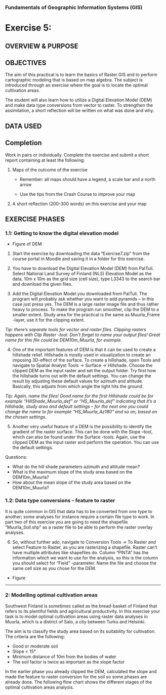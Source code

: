 ### Fundamentals of Geographic Information Systems (GIS)

# Exercise 5: 

## OVERVIEW & PURPOSE


## OBJECTIVES
The aim of this practical is to learn the basics of Raster GIS and to perform cartographic modeling that is based on map algebra. The subject is introduced through an exercise where the goal is to locate the optimal cultivation areas.

The student will also learn how to utilize a Digital Elevation Model (DEM) and make data type conversions from vector to raster. To strengthen the assimilation, a short reflection will be written on what was done and why.

## DATA USED

## Completion

Work in pairs or individually. Complete the exercise and submit a short report containing at least the following:

1. Maps of the outcome of the exercise

	- Remember: all maps should have a legend, a scale bar and a north arrow

	- Use the tips from the Crash Course to improve your map

2. A short reflection (200-300 words) on this exercise and your map

## EXERCISE PHASES

### 1.1: Getting to know the digital elevation model

- Figure of DEM

1. Start the exercise by downloading the data “Exercise7.zip” from the course portal in Moodle and saving it in a folder for this exercise.

2. You have to download the Digital Elevation Model (DEM) from PaITuli. Select National Land Survey of Finland (NLS) Elevation Model as the data, 10m x 10m as the grid size (cell size), type L3343 to the search bar and download the given files.

3. Add the Digital Elevation Model you downloaded from PaITuli. The program will probably ask whether you want to add pyramids – in this case just press yes. The DEM is a large raster image file and thus rather heavy to process. To make the program run smoother, clip the DEM to a smaller extent. Study area for the practical is the same as Muurla_Frame -layer, use it for the clipping extent.

*Tip: there’s separate tools for vector and raster files. Clipping rasters happens with Clip Raster -tool. Don’t forget to name your output files! Great name for this file could be DEM10m_Muurla, for example.*

4. One of the important features of DEM is that it can be used to create a hillshade relief. Hillshade is mostly used in visualization to create an imposing 3D-effect of the surface. To create a hillshade, open Tools and navigate to Spatial Analyst Tools → Surface → Hillshade. Choose the clipped DEM as the input raster and set the output folder. Try first how the hillshade turns out with the default settings. You can change the result by adjusting these default values for azimuth and altitude. Basically, this adjusts from which angle the light hits the ground.

*Tip: Again, name the files! Good name for the first Hillshade could be for example “HillShade_Muurla_def” or “HS_Muurla_def” indicating that it’s a hillshade, study area and default settings – for the next one you could change the name to for example “HS_Muurla_Az180” and so on, based on the chosen settings.*

5. Another very useful feature of a DEM is the possibility to identify the gradient of the raster surface. This can be done with the Slope –tool, which can also be found under the Surface -tools. Again, use the clipped DEM as the input raster and perform the operation. You can use the default settings.

Questions:
- What do the hill shade parameters azimuth and altitude mean?
- What is the maximum slope of the study area based on the DEM10m_Muurla?
- How about the mean slope of the study area based on the DEM10m_Muurla?

### 1.2: Data type conversions - feature to raster
It is quite common in GIS that data has to be converted from one type to another; some analyses for instance require a certain file type to work. In part two of this exercise you are going to need the shapefile “Muurla_Soil.shp” as a raster file to be able to perform the raster overlay analyses.

6. So, without further ado, navigate to Conversion Tools -> To Raster and select Feature to Raster, as you are rasterizing a shapefile. Raster can’t have multiple attributes like shapefiles do. Column “PINTA” has the information which we want to use for the analysis, so this is the column you should select for “Field” -parameter. Name the file and choose the same cell size as you chose for the DEM.

- Figure

---

### 2: Modelling optimal cultivation areas

Southwest Finland is sometimes called as the bread-basket of Finland that refers to its plentiful fields and agricultural productivity. In this exercise your task is to model optimal cultivation areas using raster data analyses in Muurla, which is a district of Salo, a city between Turku and Helsinki.

The aim is to classify the study area based on its suitability for cultivation. The criteria are the following:

- Good or moderate soil
- Slope < 15°
- Minimum distance of 10m from the bodies of water
- The soil factor is twice as important as the slope factor

In the earlier phase you already clipped the DEM, calculated the slope and made the feature to raster conversion for the soil so some phases are already done. The following flow chart shows the different stages of the optimal cultivation areas analysis.

<!--stackedit_data:
eyJkaXNjdXNzaW9ucyI6eyI3NlpVMUtCVkY1M0JPNDN0Ijp7In
N0YXJ0Ijo5OCwiZW5kIjoxMTEsInRleHQiOiIjIyBPQkpFQ1RJ
VkVTIn0sIkg2enk5NlFKWHk2TUxwUm0iOnsic3RhcnQiOjEwMz
IsImVuZCI6MTA0NywidGV4dCI6Ii0gRmlndXJlIG9mIERFTSJ9
LCIyckpGU0FRSlV2WXIwRndXIjp7InN0YXJ0IjoxMTM3LCJlbm
QiOjExNDMsInRleHQiOiJNb29kbGUifSwiUnRrMHJOUUJCdUZo
d0I1RSI6eyJzdGFydCI6MTE5MCwiZW5kIjoxMTkxLCJ0ZXh0Ij
oiMiJ9LCJaZTJRT2VZYmVncDNBdWp4Ijp7InN0YXJ0IjoxNDM2
LCJlbmQiOjE0MzcsInRleHQiOiIzIn0sIkhocDBaeENrR255NX
lFdEEiOnsic3RhcnQiOjE4MzIsImVuZCI6MTgzNSwidGV4dCI6
IlRpcCJ9LCJZN20xOXJla3R6cXhkdUJkIjp7InN0YXJ0IjoyMD
QyLCJlbmQiOjIwNDMsInRleHQiOiI0In0sIldOUVFNMVJMZ3Jm
a1pxMzkiOnsic3RhcnQiOjI5MjMsImVuZCI6MjkyNCwidGV4dC
I6IjUifSwiaWpxdnQ5cEtYenR0S3o2VyI6eyJzdGFydCI6MzIy
OCwiZW5kIjozMjM4LCJ0ZXh0IjoiUXVlc3Rpb25zOiJ9LCJ3UH
ZBanpKTWt6aHc4OXRwIjp7InN0YXJ0IjozNzk5LCJlbmQiOjM4
MDAsInRleHQiOiI2In0sIlprVXZ3ODd3alI4RGNxQk8iOnsic3
RhcnQiOjQyMDQsImVuZCI6NDIxMCwidGV4dCI6IkZpZ3VyZSJ9
fSwiY29tbWVudHMiOnsiR2JMb3BWNGI1UFdwRE9pVCI6eyJkaX
NjdXNzaW9uSWQiOiI3NlpVMUtCVkY1M0JPNDN0Iiwic3ViIjoi
Z2g6NDAzMDQ3ODgiLCJ0ZXh0IjoiUmV3cml0ZSIsImNyZWF0ZW
QiOjE2ODcxNzA3ODE4NDd9LCJtdjlpMmZIb0xXWWFJVThhIjp7
ImRpc2N1c3Npb25JZCI6Ikg2enk5NlFKWHk2TUxwUm0iLCJzdW
IiOiJnaDo0MDMwNDc4OCIsInRleHQiOiJBZGQgcGljdHVyZSIs
ImNyZWF0ZWQiOjE2ODcxNzA4MzUyNzB9LCJxVWl3U2pFTFRoN3
RpSzU1Ijp7ImRpc2N1c3Npb25JZCI6IjJySkZTQVFKVXZZcjBG
d1ciLCJzdWIiOiJnaDo0MDMwNDc4OCIsInRleHQiOiJGaXggcm
VmZXJlbmNlIiwiY3JlYXRlZCI6MTY4NzE3MDg4ODc3NH0sIlA5
ZXhtWEtQazZJVE5pTHciOnsiZGlzY3Vzc2lvbklkIjoiUnRrMH
JOUUJCdUZod0I1RSIsInN1YiI6ImdoOjQwMzA0Nzg4IiwidGV4
dCI6IldyaXRlIG91dCBpbnN0cnVjdGlvbnMiLCJjcmVhdGVkIj
oxNjg3MTcwOTUzNTQzfSwiUFR0WGJOaG83MFFEMng4eCI6eyJk
aXNjdXNzaW9uSWQiOiJaZTJRT2VZYmVncDNBdWp4Iiwic3ViIj
oiZ2g6NDAzMDQ3ODgiLCJ0ZXh0IjoiQ29ycmVjdCBmb3IgUUdJ
UyIsImNyZWF0ZWQiOjE2ODcxNzA5NzczMTl9LCJBN3MwUng3Sm
1XWXlrVzg2Ijp7ImRpc2N1c3Npb25JZCI6IkhocDBaeENrR255
NXlFdEEiLCJzdWIiOiJnaDo0MDMwNDc4OCIsInRleHQiOiJDb3
JyZWN0IGZvciBRR0lTIiwiY3JlYXRlZCI6MTY4NzE3MDk5NDg4
NX0sIkFLVXBxcHF1YWM0VmoxbnAiOnsiZGlzY3Vzc2lvbklkIj
oiWTdtMTlyZWt0enF4ZHVCZCIsInN1YiI6ImdoOjQwMzA0Nzg4
IiwidGV4dCI6IkNvcnJlY3QgZm9yIFFHSVMgYW5kIGZpeCBzdH
J1Y3R1cmUiLCJjcmVhdGVkIjoxNjg3MTcxMDcyNjU0fSwidDVq
OVNvTFhDVmRiMjdENSI6eyJkaXNjdXNzaW9uSWQiOiJXTlFRTT
FSTGdyZmtacTM5Iiwic3ViIjoiZ2g6NDAzMDQ3ODgiLCJ0ZXh0
IjoiQ29ycmVjdCBmb3IgUUdJUyBhbmQgZml4IHN0cnVjdHVyZS
IsImNyZWF0ZWQiOjE2ODcxNzEwODEyOTZ9LCJ6elV5NUFqUnBW
R3NEZ0pZIjp7ImRpc2N1c3Npb25JZCI6ImlqcXZ0OXBLWHp0dE
t6NlciLCJzdWIiOiJnaDo0MDMwNDc4OCIsInRleHQiOiJGaWd1
cmUgb3V0IHdoYXQgdG8gZG8gd2l0aCB0aGVzZSIsImNyZWF0ZW
QiOjE2ODcxNzExOTY4Mzh9LCJUdk5Oc0tmREtPM2ZrVHBlIjp7
ImRpc2N1c3Npb25JZCI6IndQdkFqekpNa3podzg5dHAiLCJzdW
IiOiJnaDo0MDMwNDc4OCIsInRleHQiOiJDb3JyZWN0IGZvciBR
R0lTIGFuZCBmaXggc3RydWN0dXJlIiwiY3JlYXRlZCI6MTY4Nz
E3MTI0NzAzMn0sIjBFd3BOam5nR1kwSTYyRUMiOnsiZGlzY3Vz
c2lvbklkIjoiWmtVdnc4N3dqUjhEY3FCTyIsInN1YiI6ImdoOj
QwMzA0Nzg4IiwidGV4dCI6IkFkZCBwaWN0dXJlIiwiY3JlYXRl
ZCI6MTY4NzE3MTI5ODM3NX19LCJoaXN0b3J5IjpbMTgzMTI5NT
kzMCwtODkxNTk5MjMzXX0=
-->